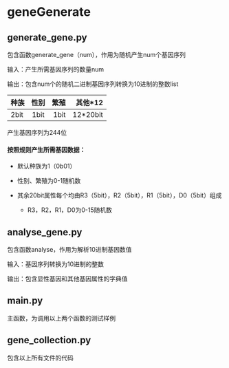 # geneGenerate

## generate_gene.py
包含函数generate_gene（num），作用为随机产生num个基因序列

输入：产生所需基因序列的数量num

输出：包含num个的随机二进制基因序列转换为10进制的整数list

| 种族 | 性别 | 繁殖 | 其他*12 |
| - | :-: | -: | -: |
| 2bit | 1bit | 1bit | 12*20bit |


产生基因序列为244位

#### 按照规则产生所需基因数据：

- 默认种族为1（0b01）

- 性别、繁殖为0-1随机数

- 其余20bit属性每个均由R3（5bit），R2（5bit），R1（5bit），D0（5bit）组成

    - R3，R2，R1，D0为0-15随机数



## analyse_gene.py
包含函数analyse，作用为解析10进制基因数值

输入：基因序列转换为10进制的整数

输出：包含显性基因和其他基因属性的字典值

## main.py
主函数，为调用以上两个函数的测试样例


## gene_collection.py
包含以上所有文件的代码

